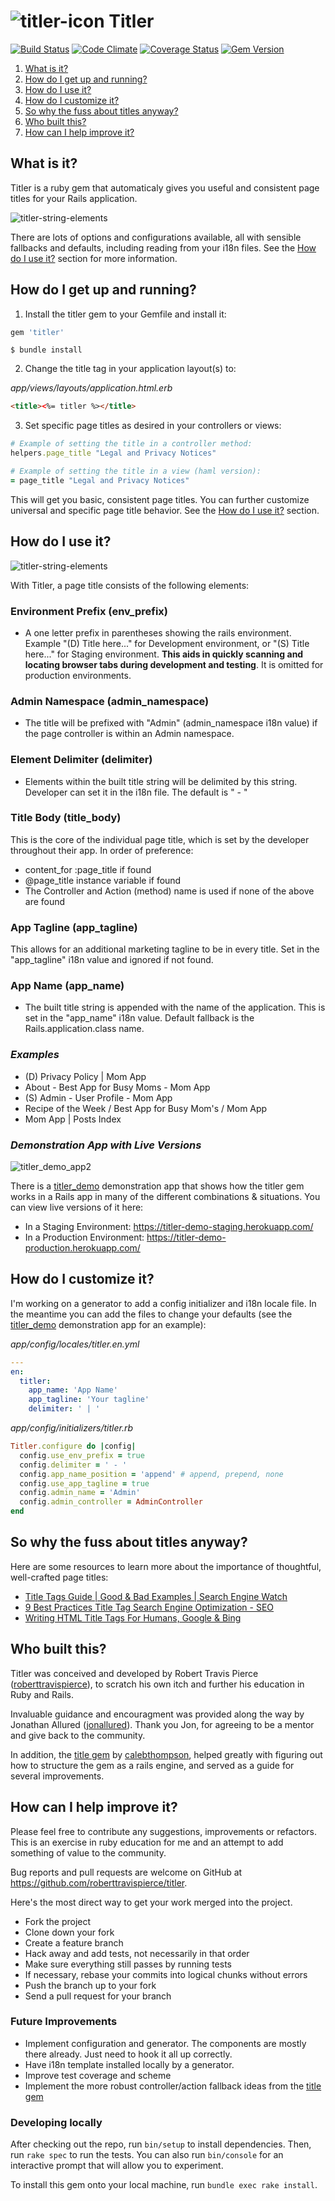 # ![titler-icon](https://user-images.githubusercontent.com/1078402/27513069-a1b89f32-591e-11e7-8e82-07f991b07b31.png) Titler

[![Build Status](https://travis-ci.org/roberttravispierce/titler.svg?branch=master)](https://travis-ci.org/roberttravispierce/titler)
[![Code Climate](https://codeclimate.com/github/roberttravispierce/titler/badges/gpa.svg)](https://codeclimate.com/github/roberttravispierce/titler)
[![Coverage Status](https://coveralls.io/repos/github/roberttravispierce/titler/badge.svg?branch=master)](https://coveralls.io/github/roberttravispierce/titler?branch=master)
[![Gem Version](https://badge.fury.io/rb/titler.svg)](https://badge.fury.io/rb/titler)

1. [What is it?](#overview)
2. [How do I get up and running?](#starting)
3. [How do I use it?](#details)
4. [How do I customize it?](#customize)
4. [So why the fuss about titles anyway?](#why)
5. [Who built this?](#attribution)
6. [How can I help improve it?](#contributing)

## <a name="overview"></a>What is it?

Titler is a ruby gem that automaticaly gives you useful and consistent page titles for your Rails application.

![titler-string-elements](https://user-images.githubusercontent.com/1078402/27513269-9194340c-5925-11e7-8e7c-726a2d45e041.png)

There are lots of options and configurations available, all with sensible fallbacks and defaults, including reading from your i18n files. See the [How do I use it?](#how-do-i-use-it?) section for more information.

## <a name="starting"></a>How do I get up and running?

1. Install the titler gem to your Gemfile and install it:
```ruby
gem 'titler'
```
```console
$ bundle install
```

2. Change the title tag in your application layout(s) to:

  *app/views/layouts/application.html.erb*
  ```html
  <title><%= titler %></title>
  ```

3. Set specific page titles as desired in your controllers or views:
```ruby
# Example of setting the title in a controller method:
helpers.page_title "Legal and Privacy Notices"
```
```ruby
# Example of setting the title in a view (haml version):
= page_title "Legal and Privacy Notices"
```

This will get you basic, consistent page titles. You can further customize universal and specific page title behavior. See the [How do I use it?](#usage) section.

## <a name="details"></a>How do I use it?

![titler-string-elements](https://user-images.githubusercontent.com/1078402/27513269-9194340c-5925-11e7-8e7c-726a2d45e041.png)

With Titler, a page title consists of the following elements:

### Environment Prefix (env_prefix)
- A one letter prefix in parentheses showing the rails environment. Example "(D) Title here..."  for Development environment, or "(S) Title here..." for Staging environment. **This aids in quickly scanning and locating browser tabs during development and testing**. It is omitted for production environments.

### Admin Namespace (admin_namespace)
- The title will be prefixed with "Admin" (admin_namespace i18n value) if the page controller is within an Admin namespace.

### Element Delimiter (delimiter)
- Elements within the built title string will be delimited by this string. Developer can set it in the i18n file. The default is " - "

### Title Body (title_body)
This is the core of the individual page title, which is set by the developer throughout their app. In order of preference:

- content_for :page_title if found
- @page_title instance variable if found
- The Controller and Action (method) name is used if none of the above are found

### App Tagline (app_tagline)
This allows for an additional marketing tagline to be in every title. Set in the "app_tagline" i18n value and ignored if not found.

### App Name (app_name)

- The built title string is appended with the name of the application. This is set in the "app_name" i18n value. Default fallback is the Rails.application.class name.

### _Examples_

- (D) Privacy Policy | Mom App
- About - Best App for Busy Moms - Mom App
- (S) Admin - User Profile - Mom App
- Recipe of the Week / Best App for Busy Mom's / Mom App
- Mom App | Posts Index


### _Demonstration App with Live Versions_

![titler_demo_app2](https://user-images.githubusercontent.com/1078402/28021216-c65b61be-654c-11e7-883a-e0dced0fa1c3.png)

There is a [titler_demo](https://github.com/roberttravispierce/titler_demo) demonstration app that shows how the titler gem works in a Rails app in many of the different combinations & situations. You can view live versions of it here:

- In a Staging Environment: https://titler-demo-staging.herokuapp.com/
- In a Production Environment: https://titler-demo-production.herokuapp.com/

## <a name="customize"></a>How do I customize it?

I'm working on a generator to add a config initializer and i18n locale file. In the meantime you can add the files to change your defaults (see the [titler_demo](https://github.com/roberttravispierce/titler_demo) demonstration app for an example):

*app/config/locales/titler.en.yml*
```yaml
---
en:
  titler:
    app_name: 'App Name'
    app_tagline: 'Your tagline'
    delimiter: ' | '
```

*app/config/initializers/titler.rb*
```ruby
Titler.configure do |config|
  config.use_env_prefix = true
  config.delimiter = ' - '
  config.app_name_position = 'append' # append, prepend, none
  config.use_app_tagline = true
  config.admin_name = 'Admin'
  config.admin_controller = AdminController
end
```


## <a name="why"></a>So why the fuss about titles anyway?

Here are some resources to learn more about the importance of thoughtful, well-crafted page titles:

- [Title Tags Guide \| Good & Bad Examples \| Search Engine Watch](https://searchenginewatch.com/2016/05/16/how-to-write-meta-title-tags-for-seo-with-good-and-bad-examples/#checklist)
- [9 Best Practices Title Tag Search Engine Optimization \- SEO](http://searchengineland.com/nine-best-practices-for-optimized-title-tags-111979)
- [Writing HTML Title Tags For Humans, Google & Bing](http://searchengineland.com/writing-html-title-tags-humans-google-bing-59384)

## <a name="attribution"></a>Who built this?

Titler was conceived and developed by Robert Travis Pierce ([roberttravispierce](https://github.com/roberttravispierce)), to scratch his own itch and further his education in Ruby and Rails.

Invaluable guidance and encouragment was provided along the way by Jonathan Allured ([jonallured](https://github.com/jonallured)). Thank you Jon, for agreeing to be a mentor and give back to the community.

In addition, the [title gem](https://github.com/calebthompson/title) by [calebthompson](https://github.com/calebthompson), helped greatly with figuring out how to structure the gem as a rails engine, and served as a guide for several improvements.

## <a name="contributing"></a>How can I help improve it?

Please feel free to contribute any suggestions, improvements or refactors. This is an exercise in ruby education for me and an attempt to add something of value to the community.

Bug reports and pull requests are welcome on GitHub at https://github.com/roberttravispierce/titler.

Here's the most direct way to get your work merged into the project.

- Fork the project
- Clone down your fork
- Create a feature branch
- Hack away and add tests, not necessarily in that order
- Make sure everything still passes by running tests
- If necessary, rebase your commits into logical chunks without errors
- Push the branch up to your fork
- Send a pull request for your branch

### Future Improvements

- Implement configuration and generator. The components are mostly there already. Just need to hook it all up correctly.
- Have i18n template installed locally by a generator.
- Improve test coverage and scheme
- Implement the more robust controller/action fallback ideas from the [title gem](https://github.com/calebthompson/title)

### Developing locally

After checking out the repo, run `bin/setup` to install dependencies. Then, run `rake spec` to run the tests. You can also run `bin/console` for an interactive prompt that will allow you to experiment.

To install this gem onto your local machine, run `bundle exec rake install`.
